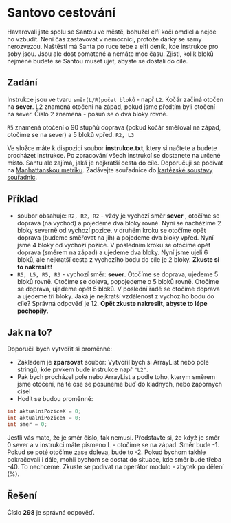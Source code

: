 # Santovo cestování
Havarovali jste spolu se Santou ve městě, bohužel elfí kočí omdlel a nejde ho vzbudit. Není čas zastavovat v nemocnici, protože dárky se samy nerozvezou. Naštěstí má Santa po ruce tebe a elfí deník, kde instrukce pro soby jsou. Jsou ale dost pomatené a nemáte moc času. Zjisti, kolik bloků nejméně budete se Santou muset ujet, abyste se dostali do cíle. 

## Zadání
Instrukce jsou ve tvaru `směr(L/R)počet bloků` - např `L2`. Kočár začíná otočen na __sever__. L2 znamená otočení na západ, pokud jsme předtím byli otočení na sever. Číslo 2 znamená - posuň se o dva bloky rovně. 

`R5` znamená otočení o 90 stupňů doprava (pokud kočár směřoval na západ, otočíme se na sever) a 5 bloků vpřed. `R2, L3`

Ve složce máte k dispozici soubor __instrukce.txt__, ktery si načtete a budete procházet instrukce. Po zpracování všech instrukcí se dostanete na určené místo. Santu ale zajímá, jaká je nejkratší cesta do cíle. Doporučuji se podívat na [Manhattanskou metriku](https://cs.wikipedia.org/wiki/Manhattansk%C3%A1_metrika). Zadávejte souřadnice do [kartézské soustavy souřadnic](https://cs.wikipedia.org/wiki/Kart%C3%A9zsk%C3%A1_soustava_sou%C5%99adnic).

## Příklad
- soubor obsahuje: `R2, R2, R2` - vždy je vychozí směr __sever__ , otočíme se doprava (na vychod) a pojedeme dva bloky rovně. Nyní se nacházíme 2 bloky severně od vychozí pozice. v druhém kroku se otočíme opět doprava (budeme směřovat na jih) a pojedeme dva bloky vpřed. Nyní jsme 4 bloky od vychozí pozice. V posledním kroku se otočíme opět doprava (směrem na západ) a ujedeme dva bloky. Nyní jsme ujeli 6 bloků, ale nejkratší cesta z vychozího bodu do cíle je 2 bloky. __Zkuste si to nakreslit!__ 
- `R5, L5, R5, R3` - vychozí směr: __sever__. Otočíme se doprava, ujedeme 5 bloků rovně. Otočíme se doleva, popojedeme o 5 bloků rovně. Otočíme se doprava, ujedeme opět 5 bloků. V poslední řadě se otočíme doprava a ujedeme tři bloky. Jaká je nejkratší vzdálenost z vychozího bodu do cíle? Správná odpověď je 12. __Opět zkuste nakreslit, abyste to lépe pochopily.__

## Jak na to?
Doporučil bych vytvořit si proměnné:
- Základem je __zparsovat__ soubor: Vytvořil bych si ArrayList nebo pole stringů, kde prvkem bude instrukce např `"L2"`.
- Pak bych procházel pole nebo ArrayList a podle toho, kterym směrem jsme otočení, na té ose se posuneme buď do kladnych, nebo zapornych cisel
- Hodit se budou proměnné:
```java
int aktualniPoziceX = 0;
int aktualniPoziceY = 0;
int smer = 0;
```
Jestli vás mate, že je směr číslo, tak nemusí. Představte si, že když je směr 0 sever a v instrukci máte písmeno L - otočíme se na západ. Směr bude -1. Pokud se poté otočíme zase doleva, bude to -2. Pokud bychom takhle pokračovali i dále, mohli bychom se dostat do situace, kde směr bude třeba -40. To nechceme. Zkuste se podívat na operátor modulo - zbytek po dělení (%).

## Řešení
Číslo __298__ je správná odpověď. 
